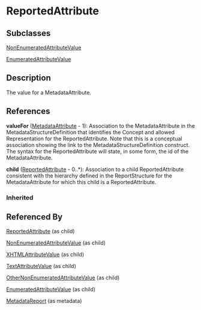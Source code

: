 
# ReportedAttribute



## Subclasses

[NonEnumeratedAttributeValue](NonEnumeratedAttributeValue.md)

[EnumeratedAttributeValue](EnumeratedAttributeValue.md)



## Description

The value for a MetadataAttribute.




## References

**valueFor** ([MetadataAttribute](MetadataAttribute.md) - 1): Association to the MetadataAttribute in the MetadataStructureDefinition that identifies the Concept and allowed Representation for the ReportedAttribute. Note that this is a conceptual association showing the link to the MetadataStructureDefinition construct. The syntax for the ReportedAttribute will state, in some form, the id of the MetadataAttribute.

**child** ([ReportedAttribute](ReportedAttribute.md) - 0..*): Association to a child ReportedAttribute consistent with the hierarchy defined in the ReportStructure for the MetadataAttribute for which this child is a ReportedAttribute.

### Inherited



## Referenced By

[ReportedAttribute](ReportedAttribute.md) (as child)

[NonEnumeratedAttributeValue](NonEnumeratedAttributeValue.md) (as child)

[XHTMLAttributeValue](XHTMLAttributeValue.md) (as child)

[TextAttributeValue](TextAttributeValue.md) (as child)

[OtherNonEnumeratedAttributeValue](OtherNonEnumeratedAttributeValue.md) (as child)

[EnumeratedAttributeValue](EnumeratedAttributeValue.md) (as child)

[MetadataReport](MetadataReport.md) (as metadata)



